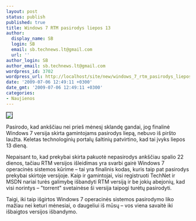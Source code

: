 ```yaml
---
layout: post
status: publish
published: true
title: Windows 7 RTM pasirodys liepos 13
author:
  display_name: SB
  login: SB
  email: sb.technews.lt@gmail.com
  url: ''
author_login: SB
author_email: sb.technews.lt@gmail.com
wordpress_id: 3702
wordpress_url: http://localhost/site/new/windows_7_rtm_pasirodys_liepos_13/
date: '2009-07-06 12:49:11 +0300'
date_gmt: '2009-07-06 12:49:11 +0300'
categories:
- Naujienos
---
```

<div class="imgright"><img src="http://tbn0.google.com/images?q=tbn:5E5o6sGAVsEa5M:http://www.filecluster.com/reviews/wp-content/uploads/windows7_logo.jpg" border="1" /></div>
<p>Pasirodo, kad ankščiau nei prieš mėnesį sklandę gandai, jog finalinė Windows 7 versija skirta gamintojams pasirodys liepą, nebuvo iš piršto laužta. Keletas technologinių portalų šaltinių patvirtino, kad tai įvyks liepos 13 dieną.</p>
<p>Nepaisant to, kad prekybai skirta pakuotė nepasirodys ankščiau spalio 22 dienos, tačiau RTM versijos išleidimas yra svarbi gairė Windows 7 operacinės sistemos kūrime – tai yra finalinis kodas, kuris taip pat pasirodys prekybai skirtoje versijoje. Kaip ir gamintojai, visi registruoti TechNet ir MSDN nariai turės galimybę išbandyti RTM versiją ir be jokių abejonių, kad visi norintys – "torrent" svetainėse ši versija taipogi turėtų pasirodyti.</p>
<p>Taigi, iki taip išgirtos Windows 7 operacinės sistemos pasirodymo liko mažiau nei keturi mėnesiai, o daugeliui iš mūsų – vos viena savaitė iki išbaigtos versijos išbandymo.<br /></p>
